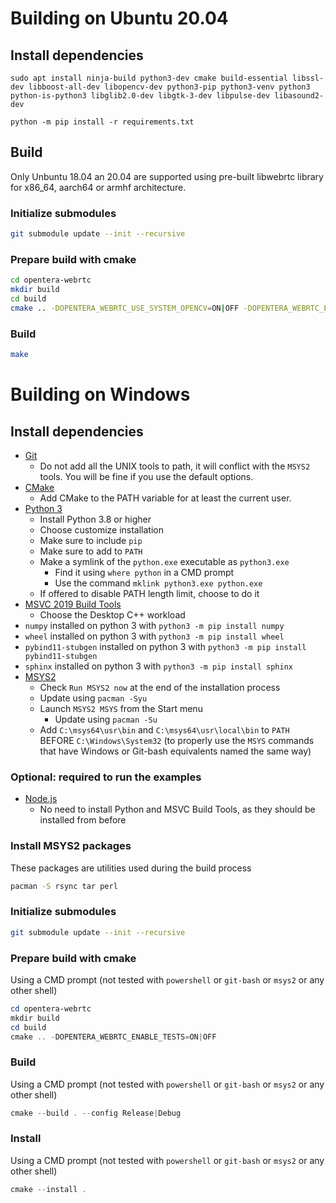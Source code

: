 # Building on Ubuntu 20.04

## Install dependencies

```
sudo apt install ninja-build python3-dev cmake build-essential libssl-dev libboost-all-dev libopencv-dev python3-pip python3-venv python3 python-is-python3 libglib2.0-dev libgtk-3-dev libpulse-dev libasound2-dev
```
```
python -m pip install -r requirements.txt
```

## Build

Only Unbuntu 18.04 an 20.04 are supported using pre-built libwebrtc library for x86_64, aarch64 or armhf architecture.

### Initialize submodules
```bash
git submodule update --init --recursive
```

### Prepare build with cmake
```bash
cd opentera-webrtc
mkdir build
cd build
cmake .. -DOPENTERA_WEBRTC_USE_SYSTEM_OPENCV=ON|OFF -DOPENTERA_WEBRTC_ENABLE_TESTS=ON|OFF
```
### Build
```bash
make
```


# Building on Windows

## Install dependencies
* [Git](https://git-scm.com/downloads/win)
    * Do not add all the UNIX tools to path, it will conflict with the `MSYS2` tools. You will be fine if you use the default options.
* [CMake](https://cmake.org/download)
    * Add CMake to the PATH variable for at least the current user.
* [Python 3](https://www.python.org/downloads/windows)
    * Install Python 3.8 or higher
    * Choose customize installation
    * Make sure to include `pip`
    * Make sure to add to `PATH`
    * Make a symlink of the `python.exe` executable as `python3.exe`
        * Find it using `where python` in a CMD prompt
        * Use the command `mklink python3.exe python.exe`
    * If offered to disable PATH length limit, choose to do it
* [MSVC 2019 Build Tools](https://visualstudio.microsoft.com/vs/older-downloads/#visual-studio-2019-and-other-products)
    * Choose the Desktop C++ workload
* `numpy` installed on python 3 with `python3 -m pip install numpy`
* `wheel` installed on python 3 with `python3 -m pip install wheel`
* `pybind11-stubgen` installed on python 3 with `python3 -m pip install pybind11-stubgen`
* `sphinx` installed on python 3 with `python3 -m pip install sphinx`
* [MSYS2](https://www.msys2.org/)
    * Check `Run MSYS2 now` at the end of the installation process
    * Update using `pacman -Syu`
    * Launch `MSYS2 MSYS` from the Start menu
        * Update using `pacman -Su`
    * Add `C:\msys64\usr\bin` and `C:\msys64\usr\local\bin` to `PATH` BEFORE `C:\Windows\System32` (to properly use the `MSYS` commands that have Windows or Git-bash equivalents named the same way)

### Optional: required to run the examples
* [Node.js](https://nodejs.org/)
    * No need to install Python and MSVC Build Tools, as they should be installed from before

### Install MSYS2 packages
These packages are utilities used during the build process
```bash
pacman -S rsync tar perl
```

### Initialize submodules
```bash
git submodule update --init --recursive
```

### Prepare build with cmake
Using a CMD prompt (not tested with `powershell` or `git-bash` or `msys2` or any other shell)
```powershell
cd opentera-webrtc
mkdir build
cd build
cmake .. -DOPENTERA_WEBRTC_ENABLE_TESTS=ON|OFF
```

### Build
Using a CMD prompt (not tested with `powershell` or `git-bash` or `msys2` or any other shell)
```powershell
cmake --build . --config Release|Debug
```

### Install
Using a CMD prompt (not tested with `powershell` or `git-bash` or `msys2` or any other shell)
```powershell
cmake --install .
```
